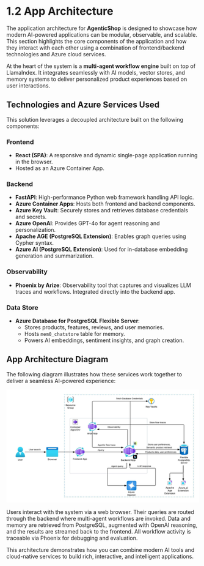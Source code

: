 # 1.2 App Architecture

The application architecture for **AgenticShop** is designed to showcase how modern AI-powered applications can be modular, observable, and scalable. This section highlights the core components of the application and how they interact with each other using a combination of frontend/backend technologies and Azure cloud services.

At the heart of the system is a **multi-agent workflow engine** built on top of LlamaIndex. It integrates seamlessly with AI models, vector stores, and memory systems to deliver personalized product experiences based on user interactions.

## Technologies and Azure Services Used

This solution leverages a decoupled architecture built on the following components:

### Frontend
- **React (SPA)**: A responsive and dynamic single-page application running in the browser.
- Hosted as an Azure Container App.

### Backend
- **FastAPI**: High-performance Python web framework handling API logic.
- **Azure Container Apps**: Hosts both frontend and backend components.
- **Azure Key Vault**: Securely stores and retrieves database credentials and secrets.
- **Azure OpenAI**: Provides GPT-4o for agent reasoning and personalization.
- **Apache AGE (PostgreSQL Extension)**: Enables graph queries using Cypher syntax.
- **Azure AI (PostgreSQL Extension)**: Used for in-database embedding generation and summarization.

### Observability
- **Phoenix by Arize**: Observability tool that captures and visualizes LLM traces and workflows. Integrated directly into the backend app.

### Data Store
- **Azure Database for PostgreSQL Flexible Server**:
  - Stores products, features, reviews, and user memories.
  - Hosts `mem0_chatstore` table for memory.
  - Powers AI embeddings, sentiment insights, and graph creation.

## App Architecture Diagram

The following diagram illustrates how these services work together to deliver a seamless AI-powered experience:

![app-architecture](../img/solacc-query-flow.jpeg)

Users interact with the system via a web browser. Their queries are routed through the backend where multi-agent workflows are invoked. Data and memory are retrieved from PostgreSQL, augmented with OpenAI reasoning, and the results are streamed back to the frontend. All workflow activity is traceable via Phoenix for debugging and evaluation.

This architecture demonstrates how you can combine modern AI tools and cloud-native services to build rich, interactive, and intelligent applications.
